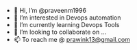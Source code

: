 - 👋 Hi, I’m @praveenm1996
- 👀 I’m interested in Devops automation 
- 🌱 I’m currently learning Devops Tools
- 💞️ I’m looking to collaborate on ...
- 📫 To reach me @ prawink13@gmail.com

<!---
praveenm1996/praveenm1996 is a ✨ special ✨ repository because its `README.md` (this file) appears on your GitHub profile.
You can click the Preview link to take a look at your changes.
--->
